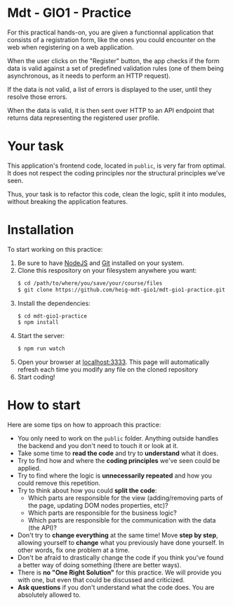 # Mdt - GIO1 - Practice

For this practical hands-on, you are given a functionnal application that consists of a registration form, like the ones you could encounter on the web when registering on a web application.

When the user clicks on the "Register" button, the app checks if the form data is valid against a set of predefined validation rules (one of them being asynchronous, as it needs to perform an HTTP request).

If the data is not valid, a list of errors is displayed to the user, until they resolve those errors.

When the data is valid, it is then sent over HTTP to an API endpoint that returns data representing the registered user profile.

# Your task

This application's frontend code, located in `public`, is very far from optimal. It does not respect the coding principles nor the structural principles we've seen.

Thus, your task is to refactor this code, clean the logic, split it into modules, without breaking the application features.

# Installation

To start working on this practice:

1. Be sure to have [NodeJS] and [Git] installed on your system.
2. Clone this respository on your filesystem anywhere you want:
   ```bash
   $ cd /path/to/where/you/save/your/course/files
   $ git clone https://github.com/heig-mdt-gio1/mdt-gio1-practice.git
   ```
3. Install the dependencies:
   ```bash
   $ cd mdt-gio1-practice
   $ npm install
   ```
4. Start the server:
   ```bash
   $ npm run watch
   ```
5. Open your browser at [localhost:3333]. This page will automatically refresh each time you modify any file on the cloned repository
6. Start coding!

# How to start

Here are some tips on how to approach this practice:

- You only need to work on the `public` folder. Anything outside handles the backend and you don't need to touch it or look at it.
- Take some time to **read the code** and try to **understand** what it does.
- Try to find how and where the **coding principles** we've seen could be applied.
- Try to find where the logic is **unnecessarily repeated** and how you could remove this repetition.
- Try to think about how you could **split the code**:
  - Which parts are responsible for the view (adding/removing parts of the page, updating DOM nodes properties, etc)?
  - Which parts are responsible for the business logic?
  - Which parts are responsible for the communication with the data (the API)?
- Don't try to **change everything** at the same time! Move **step by step**, allowing yourself to **change** what you previously have done yourself. In other words, fix one problem at a time.
- Don't be afraid to drastically change the code if you think you've found a better way of doing something (there are better ways).
- There is **no "One Right Solution"** for this practice. We will provide you with one, but even that could be discussed and criticized.
- **Ask questions** if you don't understand what the code does. You are absolutely allowed to.

[nodejs]: https://nodejs.org/en/
[git]: https://git-scm.com/book/en/v2/Getting-Started-Installing-Git
[localhost:3333]: http://localhost:3333
